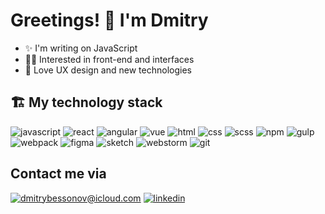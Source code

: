 # Greetings! 👋 I'm Dmitry

- ✨ I'm writing on JavaScript
- 👨‍💻 Interested in front-end and interfaces
- 🔮 Love UX design and new technologies

## 🏗 My technology stack
![javascript](https://img.shields.io/badge/javascript%20-%23323330.svg?&style=for-the-badge&logo=javascript&logoColor=%23F7DF1E)
![react](https://img.shields.io/badge/react.js-61DAFB?logo=react&logoColor=black&style=for-the-badge)
![angular](https://img.shields.io/badge/angular.js-red?logo=angular&logoColor=white&style=for-the-badge)
![vue](https://img.shields.io/badge/vue.js-4FC08D?logo=vue.js&logoColor=white&style=for-the-badge)
![html](https://img.shields.io/badge/html%20-%23E34F26.svg?&style=for-the-badge&logo=html5&logoColor=white)
![css](https://img.shields.io/badge/css%20-%231572B6.svg?&style=for-the-badge&logo=css3&logoColor=white)
![scss](https://img.shields.io/badge/scss-CC6699?logo=sass&logoColor=white&style=for-the-badge)
![npm](https://img.shields.io/badge/npm-CB3837?logo=npm&logoColor=white&style=for-the-badge)
![gulp](https://img.shields.io/badge/gulp-CF4647?logo=gulp&logoColor=white&style=for-the-badge)
![webpack](https://img.shields.io/badge/webpack-8DD6F9?logo=webpack&logoColor=black&style=for-the-badge)
![figma](https://img.shields.io/badge/figma-F24E1E?logo=figma&logoColor=white&style=for-the-badge)
![sketch](https://img.shields.io/badge/sketch-F7B500?logo=sketch&logoColor=black&style=for-the-badge)
![webstorm](https://img.shields.io/badge/webstorm-000000?logo=webstorm&logoColor=white&style=for-the-badge)
![git](https://img.shields.io/badge/git%20-%23F05033.svg?&style=for-the-badge&logo=git&logoColor=white)

## Contact me via
[![dmitrybessonov@icloud.com](https://img.shields.io/badge/mail-orange?logo=mail.ru&logoColor=white&style=for-the-badge)](mailto:dmitrybessonov@icloud.com)
[![linkedin](https://img.shields.io/badge/linkedin-0077B5?logo=linkedin&logoColor=white&style=for-the-badge)](https://www.linkedin.com/in/dmitry-bessonov-frontend-developer/)
